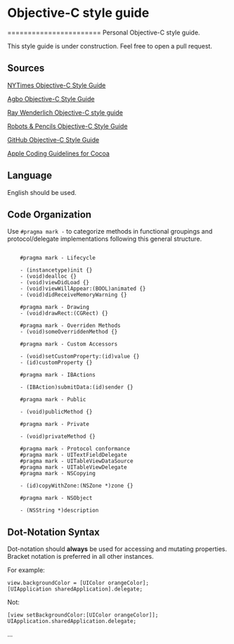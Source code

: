 # Objective-C style guide
=======================
Personal Objective-C style guide.

This style guide is under construction. Feel free to open a pull request. 

## Sources

[NYTimes Objective-C Style Guide](https://github.com/NYTimes/objective-c-style-guide)

[Agbo Objective-C Style Guide](http://www.cocoaosx.com/2013/10/09/objectivec-style-guide-guia-de-estilo-objectivec-agbo/)

[Ray Wenderlich Objective-C style guide](https://github.com/raywenderlich/objective-c-style-guide)

[Robots & Pencils Objective-C Style Guide](https://github.com/RobotsAndPencils/objective-c-style-guide)

[GitHub Objective-C Style Guide](https://github.com/github/objective-c-conventions)

[Apple Coding Guidelines for Cocoa](https://developer.apple.com/library/mac/documentation/Cocoa/Conceptual/CodingGuidelines/CodingGuidelines.html)

## Language

English should be used.

## Code Organization

Use `#pragma mark -` to categorize methods in functional groupings and protocol/delegate implementations following this general structure.

```objc

	#pragma mark - Lifecycle
	
	- (instancetype)init {}
	- (void)dealloc {}
	- (void)viewDidLoad {}
	- (void)viewWillAppear:(BOOL)animated {}
	- (void)didReceiveMemoryWarning {}
		
	#pragma mark - Drawing
	- (void)drawRect:(CGRect) {}
	
	#pragma mark - Overriden Methods
	- (void)someOverriddenMethod {}
		
	#pragma mark - Custom Accessors
	
	- (void)setCustomProperty:(id)value {}
	- (id)customProperty {}
	
	#pragma mark - IBActions
	
	- (IBAction)submitData:(id)sender {}
	
	#pragma mark - Public
	
	- (void)publicMethod {}
	
	#pragma mark - Private
	
	- (void)privateMethod {}
	
	#pragma mark - Protocol conformance
	#pragma mark - UITextFieldDelegate
	#pragma mark - UITableViewDataSource
	#pragma mark - UITableViewDelegate
	#pragma mark - NSCopying
	
	- (id)copyWithZone:(NSZone *)zone {}
	
	#pragma mark - NSObject
	
	- (NSString *)description 
```


## Dot-Notation Syntax

Dot-notation should **always** be used for accessing and mutating properties. Bracket notation is preferred in all other instances.

For example:

	view.backgroundColor = [UIColor orangeColor];
	[UIApplication sharedApplication].delegate;
	
Not:

	[view setBackgroundColor:[UIColor orangeColor]];
	UIApplication.sharedApplication.delegate;
	
...


